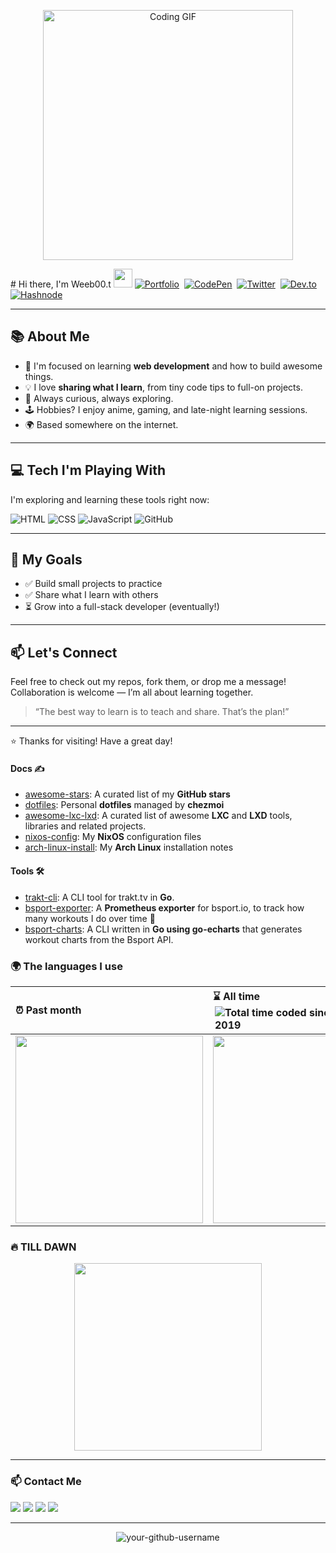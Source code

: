 
<!-- Profile Banner -->
<p align="center">
  <img src="https://media.giphy.com/media/1qErVv5GVUac8uqBJU/giphy.gif" width="400" alt="Coding GIF"/>
</p>
# Hi there, I'm Weeb00.t <img src="https://docs.google.com/uc?export=download&id=166Ecq6uBl61U14OUlkHOHIBv2ArKoumJ" alt="" width="30">
<a href="https://juliaundeutsch.com/"><img src="https://img.shields.io/badge/LINKTREE-CC6699?style=for-the-badge&logoColor=white" alt="Portfolio" /></a>&nbsp;
<a href="https://codepen.io/YuriDevAT"><img src="https://img.shields.io/badge/Codepen-000000?style=for-the-badge&logo=codepen&logoColor=white" alt="CodePen" /></a>&nbsp;
<a href="https://twitter.com/YuriDevAT"><img src="https://img.shields.io/badge/Twitter-1DA1F2?style=for-the-badge&logo=twitter&logoColor=white" alt="Twitter" /></a>&nbsp;
<a href="https://dev.to/yuridevat"><img src="https://img.shields.io/badge/dev.to-0A0A0A?style=for-the-badge&logo=dev.to&logoColor=white" alt="Dev.to" /></a>&nbsp;
<a href="https://yuridevat.hashnode.dev/"><img src="https://img.shields.io/badge/Hashnode-2962FF?style=for-the-badge&logo=hashnode&logoColor=white" alt="Hashnode" /></a>&nbsp;
  
<br />

---

## 📚 About Me

- 🎯 I'm focused on learning **web development** and how to build awesome things.
- 💡 I love **sharing what I learn**, from tiny code tips to full-on projects.
- 🧩 Always curious, always exploring.
- 🕹️ Hobbies? I enjoy anime, gaming, and late-night learning sessions.
- 🌍 Based somewhere on the internet.

---

## 💻 Tech I'm Playing With

I'm exploring and learning these tools right now:

![HTML](https://img.shields.io/badge/HTML-E34F26?style=for-the-badge&logo=html5&logoColor=white)
![CSS](https://img.shields.io/badge/CSS-1572B6?style=for-the-badge&logo=css3&logoColor=white)
![JavaScript](https://img.shields.io/badge/JavaScript-F7DF1E?style=for-the-badge&logo=javascript&logoColor=black)
![GitHub](https://img.shields.io/badge/GitHub-100000?style=for-the-badge&logo=github&logoColor=white)

---

## 🚀 My Goals

- ✅ Build small projects to practice
- ✅ Share what I learn with others
- ⏳ Grow into a full-stack developer (eventually!)

---

## 📫 Let's Connect

Feel free to check out my repos, fork them, or drop me a message! Collaboration is welcome — I’m all about learning together.

> “The best way to learn is to teach and share. That’s the plan!”

---

⭐ Thanks for visiting! Have a great day!


#### Docs ✍️

- [awesome-stars](https://github.com/angristan/awesome-stars): A curated list of my **GitHub stars**
- [dotfiles](https://github.com/angristan/dotfiles): Personal **dotfiles** managed by **chezmoi**
- [awesome-lxc-lxd](https://github.com/angristan/awesome-lxc-lxd): A curated list of awesome **LXC** and **LXD** tools, libraries and related projects.
- [nixos-config](https://github.com/angristan/nixos-config): My **NixOS** configuration files
- [arch-linux-install](https://github.com/angristan/arch-linux-install): My **Arch Linux** installation notes

#### Tools 🛠

- [trakt-cli](https://github.com/angristan/trakt-cli): A CLI tool for trakt.tv in **Go**.
- [bsport-exporter](https://github.com/angristan/bsport-exporter): A **Prometheus exporter** for bsport.io, to track how many workouts I do over time 💪
- [bsport-charts](https://github.com/angristan/bsport-charts): A CLI written in **Go using go-echarts** that generates workout charts from the Bsport API.

### 🌍 The languages I use

| ⏰ Past month                                                                                                                                           | ⌛️ All time <img align="right" src="https://wakatime.com/badge/user/0c82e760-612e-48fd-84d9-31259dc96d07.svg" alt="Total time coded since Aug 17 2019" /> |
| :------------------------------------------------------------------------------------------------------------------------------------------------------ | :--------------------------------------------------------------------------------------------------------------------------------------------------------- |
| <a href="https://wakatime.com/@angristan"><img src="https://wakatime.com/share/@angristan/97358ee5-e081-42a4-866f-7bdd05db0cba.svg" height="300px"></a> | <a href="https://wakatime.com/@angristan"><img src="https://wakatime.com/share/@angristan/c52d5d5e-97dc-47b9-af95-59c367f83a4c.svg" height="300px"></a>    |

### 🔥 TILL DAWN

<p align="center">
  <img src="https://media.giphy.com/media/ZVik7pBtu9dNS/giphy.gif" width="300" />
</p>

---

### 📫 Contact Me

<p>
  <a href="mailto:ivanubanan24.com"><img src="https://img.shields.io/badge/Gmail-D14836?style=for-the-badge&logo=gmail&logoColor=white"/></a>
  <a href="[https://www.linkedin.com/in/yourprofile](https://www.linkedin.com/in/ivan-carl-ubanan-732024353/)"><img src="https://img.shields.io/badge/LinkedIn-0077B5?style=for-the-badge&logo=linkedin&logoColor=white"/></a>
  <a href=""><img src="https://img.shields.io/badge/Facebook-1877F2?style=for-the-badge&logo=facebook&logoColor=white"/></a>
  <a href=""><img src="https://img.shields.io/badge/Instagram-E4405F?style=for-the-badge&logo=instagram&logoColor=white"/></a>
</p>

---

<p align="center">
  <img src="https://komarev.com/ghpvc/?username=your-github-username&label=Profile%20views&color=0e75b6&style=flat" alt="your-github-username" />
</p>

